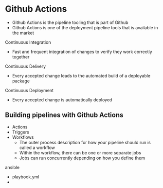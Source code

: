# Github Actions
- Github Actions is the pipeline tooling that is part of Github
- Github Actions is one of the deployment pipeline tools that is available in the market

Continuous Integration
- Fast and frequent integration of changes to verify they work correctly together

Continuous Delivery
- Every accepted change leads to the automated build of a deployable package

Continuous Deployment
- Every accepted change is automatically deployed

## Building pipelines with Github Actions
- Actions
- Triggers
- Workflows
  - The outer process description for how your pipeline should run is called a workflow
  - Within the workflow, there can be one or more separate jobs
  - Jobs can run concurrently depending on how you define them


ansible
- playbook.yml
- 

